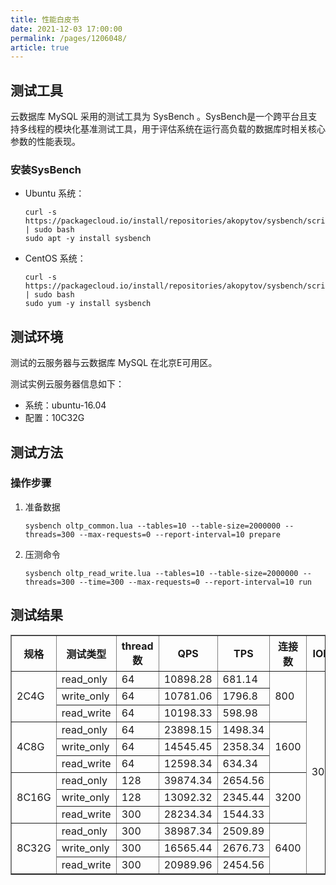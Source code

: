```yaml
---
title: 性能白皮书
date: 2021-12-03 17:00:00
permalink: /pages/1206048/
article: true
---
```



## 测试工具

云数据库 MySQL 采用的测试工具为 SysBench 。SysBench是一个跨平台且支持多线程的模块化基准测试工具，用于评估系统在运行高负载的数据库时相关核心参数的性能表现。

### 安装SysBench

+ Ubuntu 系统：

  ```
  curl -s https://packagecloud.io/install/repositories/akopytov/sysbench/script.deb.sh | sudo bash
  sudo apt -y install sysbench
  ```

+ CentOS 系统：

  ```
  curl -s https://packagecloud.io/install/repositories/akopytov/sysbench/script.rpm.sh | sudo bash
  sudo yum -y install sysbench
  ```

## 测试环境

测试的云服务器与云数据库 MySQL 在北京E可用区。

测试实例云服务器信息如下：

+ 系统：ubuntu-16.04
+ 配置：10C32G

## 测试方法

### 操作步骤

1. 准备数据

   ```
   sysbench oltp_common.lua --tables=10 --table-size=2000000 --threads=300 --max-requests=0 --report-interval=10 prepare
   ```

2. 压测命令

   ```
   sysbench oltp_read_write.lua --tables=10 --table-size=2000000 --threads=300 --time=300 --max-requests=0 --report-interval=10 run
   ```

## 测试结果

<table width="95%" border="1" cellpadding="2" cellspacing="1">
	<thead>
        <tr>
        	<th>规格</th>
            <th>测试类型</th>
            <th>thread数</th>
            <th>QPS</th>
            <th>TPS</th>
            <th>连接数</th>
            <th>IOPS</th>
        </tr>
	</thead>
    <tbody>
        <tr>
        	<td rowspan="3">2C4G</td>
            <td>read_only</td>
            <td>64</td>
            <td>10898.28</td>
            <td>681.14</td>
            <td rowspan="3">800</td>
            <td rowspan="12">3000</td>
        </tr>
        <tr>
        	<td>write_only</td>
            <td>64</td>
            <td>10781.06</td>
            <td>1796.8</td>
        </tr>
        <tr>
        	<td>read_write</td>
            <td>64</td>
            <td>10198.33</td>
            <td>598.98</td>
        </tr>
        <tr>
        	<td rowspan="3">4C8G</td>
            <td>read_only</td>
            <td>64</td>
            <td>23898.15</td>
            <td>1498.34</td>
            <td rowspan="3">1600</td>
        </tr>
        <tr>
        	<td>write_only</td>
            <td>64</td>
            <td>14545.45</td>
            <td>2358.34</td>
        </tr>
        <tr>
        	<td>read_write</td>
            <td>64</td>
            <td>12598.34</td>
            <td>634.34</td>
        </tr>
        <tr>
        	<td rowspan="3">8C16G</td>
            <td>read_only</td>
            <td>128</td>
            <td>39874.34</td>
            <td>2654.56</td>
            <td rowspan="3">3200</td>
        </tr>
        <tr>
        	<td>write_only</td>
            <td>128</td>
            <td>13092.32</td>
            <td>2345.44</td>
        </tr>
        <tr>
        	<td>read_write</td>
            <td>300</td>
            <td>28234.34</td>
            <td>1544.33</td>
        </tr>
        <tr>
        	<td rowspan="3">8C32G</td>
            <td>read_only</td>
            <td>300</td>
            <td>38987.34</td>
            <td>2509.89</td>
            <td rowspan="3">6400</td>
        </tr>
        <tr>
        	<td>write_only</td>
            <td>300</td>
            <td>16565.44</td>
            <td>2676.73</td>
        </tr>
        <tr>
        	<td>read_write</td>
            <td>300</td>
            <td>20989.96</td>
            <td>2454.56</td>
        </tr>
	</tbody>
</table>

